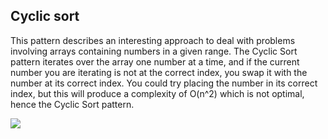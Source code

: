 ## Cyclic sort

This pattern describes an interesting approach to deal with problems involving arrays containing numbers in a given range. The Cyclic Sort pattern 
iterates over the array one number at a time, and if the current number you are iterating is not at the correct index, you swap it with the number 
at its correct index. You could try placing the number in its correct index, but this will produce a complexity of O(n^2) which is not optimal, hence 
the Cyclic Sort pattern.


<img src="https://hackernoon.com/_next/image?url=https%3A%2F%2Fcdn.hackernoon.com%2Fimages%2FG9YRlqC9joZNTWsi1ul7tRkO6tv1-t8i13wdp.jpg&w=1920&q=75" />
